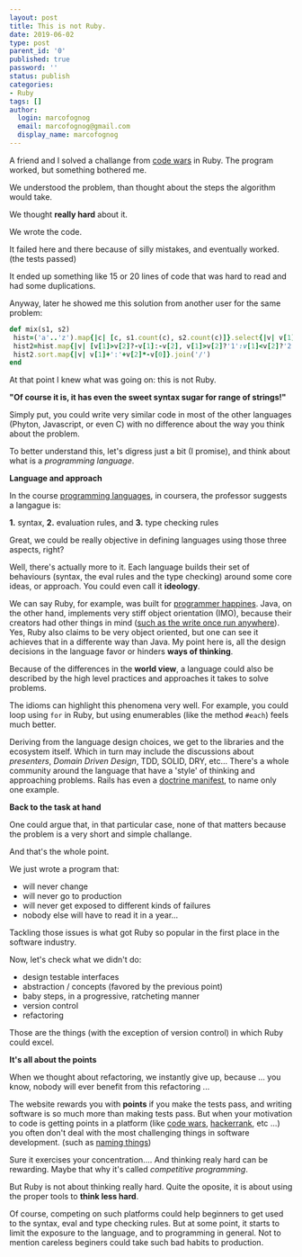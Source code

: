 ```yaml
---
layout: post
title: This is not Ruby.
date: 2019-06-02
type: post
parent_id: '0'
published: true
password: ''
status: publish
categories:
- Ruby
tags: []
author:
  login: marcofognog
  email: marcofognog@gmail.com
  display_name: marcofognog
---
```


A friend and I solved a challange from [code wars](https://www.codewars.com/) in Ruby. The program worked, but something bothered me.

We understood the problem, than thought about the steps the algorithm would take.

We thought **really hard** about it.

We wrote the code.

It failed here and there because of silly mistakes, and eventually worked. (the tests passed)

It ended up something like 15 or 20 lines of code that was hard to read and had some duplications.

Anyway, later he showed me this solution from another user for the same problem:

```ruby
def mix(s1, s2)
 hist=('a'..'z').map{|c| [c, s1.count(c), s2.count(c)]}.select{|v| v[1]>1||v[2]>1}
 hist2=hist.map{|v| [v[1]>v[2]?-v[1]:-v[2], v[1]>v[2]?'1':v[1]<v[2]?'2':'=', v[0]]}
 hist2.sort.map{|v| v[1]+':'+v[2]*-v[0]}.join('/')
end
```


At that point I knew what was going on: this is not Ruby.

**"Of course it is, it has even the sweet syntax sugar for range of strings!"**

Simply put, you could write very similar code in most of the other languages (Phyton, Javascript, or even C) with no difference about the way you think about the problem.

To better understand this, let's digress just a bit (I promise), and think about what is a *programming language*.

**Language and approach**

In the course [programming languages](), in coursera, the professor suggests a langague is:

**1.** syntax, **2.** evaluation rules, and **3.** type checking rules

Great, we could be really objective in defining languages using those three aspects, right?

Well, there's actually more to it. Each language builds their set of behaviours (syntax, the eval rules and the type checking) around some core ideas, or approach.
You could even call it **ideology**.

We can say Ruby, for example, was built for [programmer happines](https://learn.co/lessons/matz-readme).
Java, on the other hand, implements very stiff object orientation (IMO), because their creators had other things in mind ([such as the write once run anywhere](https://en.wikipedia.org/wiki/Write_once,_run_anywhere)).
Yes, Ruby also claims to be very object oriented, but one can see it achieves that in a differente way than Java.
My point here is, all the design decisions in the language favor or hinders **ways of thinking**.

Because of the differences in the **world view**, a language could also be described by the high level practices and approaches it takes to solve problems.

The idioms can highlight this phenomena very well. For example, you could loop using `for` in Ruby, but using enumerables (like the method `#each`) feels much better.

Deriving from the language design choices, we get to the libraries and the ecosystem itself.
Which in turn may include the discussions about *presenters*, *Domain Driven Design*, TDD, SOLID, DRY, etc...
There's a whole community around the language that have a 'style' of thinking and approaching problems.
Rails has even a [doctrine manifest](https://rubyonrails.org/doctrine/), to name only one example.

**Back to the task at hand**

One could argue that, in that particular case, none of that matters because the problem is a very short and simple challange.

And that's the whole point.

We just wrote a program that:

* will never change
* will never go to production
* will never get exposed to different kinds of failures
* nobody else will have to read it in a year...

Tackling those issues is what got Ruby so popular in the first place in the software industry.

Now, let's check what we didn't do:

- design testable interfaces
- abstraction / concepts (favored by the previous point)
- baby steps, in a progressive, ratcheting manner
- version control
- refactoring

Those are the things (with the exception of version control) in which Ruby could excel.

**It's all about the points**

When we thought about refactoring, we instantly give up, because ... you know, nobody will ever benefit from this refactoring ...

The website rewards you with **points** if you make the tests pass, and writing software is so much more than making tests pass.
But when your motivation to code is getting points in a platform
(like [code wars](https://www.codewars.com/), [hackerrank](https://www.hackerrank.com/), etc ...) you often don't deal with the most challenging things in
software development. (such as [naming things](https://martinfowler.com/bliki/TwoHardThings.html))

Sure it exercises your concentration....
And thinking realy hard can be rewarding.
Maybe that why it's called *competitive programming*.

But Ruby is not about thinking really hard.
Quite the oposite, it is about using the proper tools to **think less hard**.

Of course, competing on such platforms could help beginners to get used to the syntax, eval and type checking rules.
But at some point, it starts to limit the exposure to the language, and to programming in general.
Not to mention careless beginers could take such bad habits to production.

